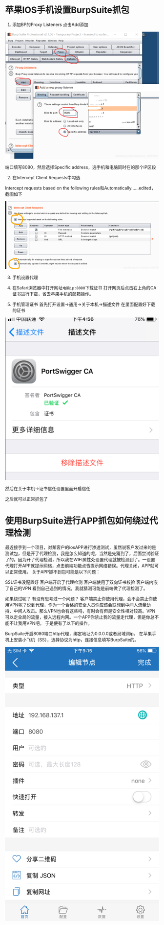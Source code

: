 # 苹果IOS手机设置BurpSuite抓包
1. 添加BP的Proxy Listeners
点击Add添加

![](https://raw.githubusercontent.com/NaisWang/images/master/20220620144732.png)

端口填写8080，然后选择Specific address，选手机和电脑同时在的那个IP区段

2. 在Intercept Client Requests中勾选

Intercept requests based on the following rules和Automatically......edited，截图如下

![](https://raw.githubusercontent.com/NaisWang/images/master/20220620144747.png)

3. 手机设置代理

4. 在Safari浏览器中打开网址`电脑ip:8080`下载证书
打开网页后点击右上角的CA证书进行下载，省去苹果手机的邮箱操作。

5. 手机管理证书
首先打开设置->通用->关于本机->描述文件
在里面配置好下载的证书

![](https://raw.githubusercontent.com/NaisWang/images/master/20220620144804.png)

然后在关于本机->证书信任设置里面开启信任

之后就可以正常抓包了

# 使用BurpSuite进行APP抓包如何绕过代理检测
最近接手到一个项目，对某客户的iosAPP进行渗透测试，虽然说客户发过来的是测试包，但是开了代理检测，我是怎么知道的呢，当然是先猜到了，后面尝试验证了的。因为开了代理检测，所以我在WIFI属性处设置代理就被检测到了。一设置代理打开APP就提示网络，点击前端功能点皆提示网络错误。代理关闭，APP就可以正常使用。
关于APP抓不到包可能是以下问题：

SSL证书没配置好
客户端开启了代理检测
客户端使用了双向证书校验
客户端内嵌了自己的VPN
看到自己遇到的情况，我就猜测可能是前端做了代理检测了。

如果绕过呢？
有没有思考过一个问题？
客户端禁止你使用代理，会不会禁止你使用VPN呢？说到代理，作为一个合格的安全人员你应该会联想到中间人流量劫持、中间人攻击。那么VPN也会有这些吗，有时会有但是安全性相对较高。VPN可以走全局的流量，接入远程内网。一个APP你禁止我的流量走代理，但是你总不能不让我用VPN吧。
于是便有了以下的操作。

BurpSuite开启8080端口http代理，绑定地址为0.0.0.0或者局域网ip。
在苹果手机上安装小飞机（SS），选择协议为http，连接信息填写BurpSuite的。

![](https://raw.githubusercontent.com/NaisWang/images/master/20220708094037.png)
